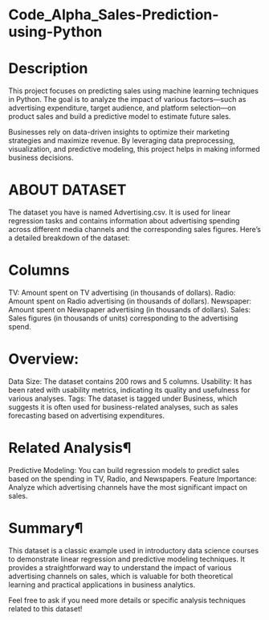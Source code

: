 # Code_Alpha_Sales-Prediction-using-Python 
# Description 
This project focuses on predicting sales using machine learning techniques in Python. The goal is to analyze the impact of various factors—such as advertising expenditure, target audience, and platform selection—on product sales and build a predictive model to estimate future sales.

Businesses rely on data-driven insights to optimize their marketing strategies and maximize revenue. By leveraging data preprocessing, visualization, and predictive modeling, this project helps in making informed business decisions.

# ABOUT DATASET
The dataset you have is named Advertising.csv. It is used for linear regression tasks and contains information about advertising spending across different media channels and the corresponding sales figures. Here’s a detailed breakdown of the dataset:

# Columns
TV: Amount spent on TV advertising (in thousands of dollars).
Radio: Amount spent on Radio advertising (in thousands of dollars).
Newspaper: Amount spent on Newspaper advertising (in thousands of dollars).
Sales: Sales figures (in thousands of units) corresponding to the advertising spend.

# Overview:
Data Size: The dataset contains 200 rows and 5 columns.
Usability: It has been rated with usability metrics, indicating its quality and usefulness for various analyses.
Tags: The dataset is tagged under Business, which suggests it is often used for business-related analyses, such as sales forecasting based on advertising expenditures.

# Related Analysis¶
Predictive Modeling: You can build regression models to predict sales based on the spending in TV, Radio, and Newspapers.
Feature Importance: Analyze which advertising channels have the most significant impact on sales.

# Summary¶
This dataset is a classic example used in introductory data science courses to demonstrate linear regression and predictive modeling techniques. It provides a straightforward way to understand the impact of various advertising channels on sales, which is valuable for both theoretical learning and practical applications in business analytics.

Feel free to ask if you need more details or specific analysis techniques related to this dataset! 
